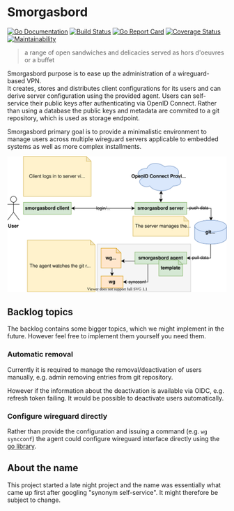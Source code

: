 # Smorgasbord

[![Go Documentation](https://img.shields.io/badge/go-doc-blue.svg?style=flat)](https://pkg.go.dev/github.com/kubism/smorgasbord/pkg)
[![Build Status](https://travis-ci.org/kubism/smorgasbord.svg?branch=master)](https://travis-ci.org/kubism/smorgasbord)
[![Go Report Card](https://goreportcard.com/badge/github.com/kubism/smorgasbord)](https://goreportcard.com/report/github.com/kubism/smorgasbord)
[![Coverage Status](https://coveralls.io/repos/github/kubism/smorgasbord/badge.svg?branch=master)](https://coveralls.io/github/kubism/smorgasbord?branch=master)
[![Maintainability](https://api.codeclimate.com/v1/badges/b6fbe93e1b95f6b7f5e3/maintainability)](https://codeclimate.com/github/kubism/smorgasbord/maintainability)

> a range of open sandwiches and delicacies served as hors d'oeuvres or a buffet

Smorgasbord purpose is to ease up the administration of a wireguard-based VPN.  
It creates, stores and distributes client configurations for its users and can
derive server configuration using the provided agent.
Users can self-service their public keys after authenticating via OpenID Connect.
Rather than using a database the public keys and metadata are commited to a
git repository, which is used as storage endpoint.

Smorgasbord primary goal is to provide a minimalistic environment to manage
users across multiple wireguard servers applicable to embedded systems as well
as more complex installments.

![Concept of Smorgasbord](./docs/concept.svg)

## Backlog topics

The backlog contains some bigger topics, which we might implement in the future.
However feel free to implement them yourself you need them.

### Automatic removal

Currently it is required to manage the removal/deactivation of users manually,
e.g. admin removing entries from git repository.

However if the information about the deactivation is available via OIDC, e.g.
refresh token failing. It would be possible to deactivate users automatically.

### Configure wireguard directly

Rather than provide the configuration and issuing a command (e.g. `wg syncconf`)
the agent could configure wireguard interface directly using the [go library](https://github.com/WireGuard/wgctrl-go).

## About the name

This project started a late night project and the name was essentially what
came up first after googling "synonym self-service".
It might therefore be subject to change.


